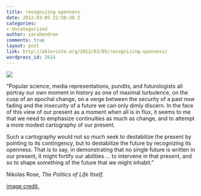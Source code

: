 ```yaml
---
title: recognizing openness
date: 2012-03-05 22:56:38 Z
categories:
- Uncategorized
author: sarahendren
comments: true
layout: post
link: http://ablersite.org/2012/03/05/recognizing-openness/
wordpress_id: 2614
---
```


[![](http://ablersite.files.wordpress.com/2012/03/map-sci_collabo2.jpg?w=1024)](http://ablersite.files.wordpress.com/2012/03/map-sci_collabo2.jpg)

"Popular science, media representations, pundits, and futurologists all portray our own moment in history as one of maximal turbulence, on the cusp of an epochal change, on a verge between the security of a past now fading and the insecurity of a future we can only dimly discern. In the face of this view of our present as a moment when all is in flux, it seems to me that we need to emphasize continuities as much as change, and to attempt a more modest cartography of our present.

Such a cartography would not so much seek to destabilize the present by pointing to its contingency, but to destabilize the future by recognizing its openness. That is to say, in demonstrating that no single future is written in our present, it might fortify our abilities ... to intervene in that present, and so to shape something of the future that we might inhabit."

Nikolas Rose, _The Politics of Life Itself._

[image credit.](http://www.google.com/imgres?start=157&hl=en&client=firefox-a&hs=XQ2&sa=X&rls=org.mozilla:en-US:official&biw=1431&bih=933&tbm=isch&prmd=imvns&tbnid=u_P42QiaU4QZNM:&imgrefurl=http://augmentation.blogspot.com/&docid=z1U1JtZ7bMtBwM&imgurl=http://flowingdata.com/wp-content/uploads/2011/01/collabo_links-medium-900x450.jpg&w=900&h=450&ei=zEFVT76KI6Xq0gHq_5C9DQ&zoom=1&iact=rc&dur=668&sig=100649654285995130329&page=5&tbnh=94&tbnw=188&ndsp=40&ved=1t:429,r:1,s:157&tx=102&ty=52)
